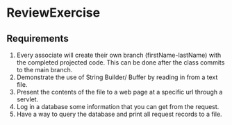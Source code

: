 # ReviewExercise

## Requirements

1. Every associate will create their own branch (firstName-lastName) with the completed projected code. This can be done after the class commits to the main branch. 
2. Demonstrate the use of String Builder/ Buffer by reading in from a text file.
3. Present the contents of the file to a web page at a specific url through a servlet. 
4. Log in a database some information that you can get from the request.
5. Have a way to query the database and print all request records to a file.
